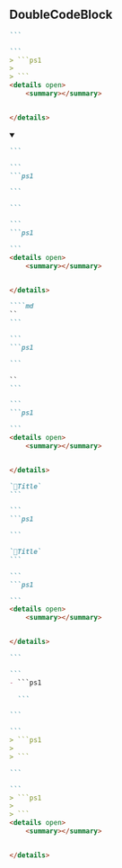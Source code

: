 ## DoubleCodeBlock
````md
```

```
> ```ps1
> 
> ```
<details open>
    <summary></summary>


</details>
````
<details open>
    <summary></summary>

````md
```

```
```ps1

```
````
````md
```

```
```ps1

```
<details open>
    <summary></summary>


</details>
````


````md
````md
``
```

```
```ps1

```
````
````md
``
```

```
```ps1

```
<details open>
    <summary></summary>


</details>
````
````md
`📌Title`
```

```
```ps1

```
````
````md
`📌Title`
```

```
```ps1

```
<details open>
    <summary></summary>


</details>
````


````md
```

```
- ```ps1
  
  ```
````


````md
```

```
> ```ps1
> 
> ```
````
````md
```

```
> ```ps1
> 
> ```
<details open>
    <summary></summary>


</details>
````
</details>
